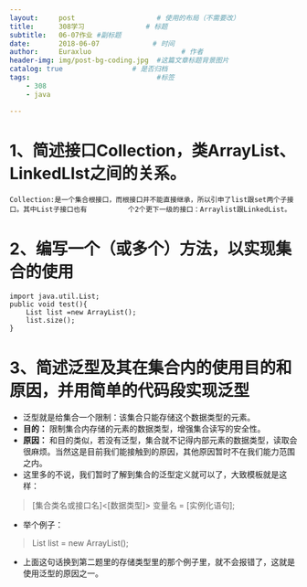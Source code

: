 ```yaml
---
layout:     post                    # 使用的布局（不需要改）
title:      308学习               # 标题 
subtitle:   06-07作业 #副标题
date:       2018-06-07             # 时间
author:     Euraxluo                      # 作者
header-img: img/post-bg-coding.jpg  #这篇文章标题背景图片
catalog: true                 # 是否归档
tags:                               #标签
    - 308
    - java

---
```


# 1、简述接口Collection，类ArrayList、LinkedLIst之间的关系。

```
Collection:是一个集合根接口，而根接口并不能直接继承，所以引申了list跟set两个子接口。其中List子接口也有			个2个更下一级的接口：Arraylist跟LinkedList。
```


# 2、编写一个（或多个）方法，以实现集合的使用

```
import java.util.List;
public void test(){
    List list =new ArrayList();
    list.size();
}
```

# 3、简述泛型及其在集合内的使用目的和原因，并用简单的代码段实现泛型


- 泛型就是给集合一个限制：该集合只能存储这个数据类型的元素。
- **目的：** 限制集合内存储的元素的数据类型，增强集合读写的安全性。
- **原因：** 和目的类似，若没有泛型，集合就不记得内部元素的数据类型，读取会很麻烦。当然这是目前我们能接触到的原因，其他原因暂时不在我们能力范围之内。
- 这里多的不说，我们暂时了解到集合的泛型定义就可以了，大致模板就是这样：  

> [集合类名或接口名]<[数据类型]> 变量名 = [实例化语句];

- 举个例子：

> List<String> list = new ArrayList();

- 上面这句话换到第二题里的存储类型里的那个例子里，就不会报错了，这就是使用泛型的原因之一。